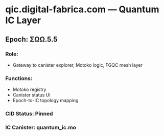 # qic.digital-fabrica.com — Quantum IC Layer

## Epoch: ΣΩΩ.5.5

### Role:
- Gateway to canister explorer, Motoko logic, FGQC mesh layer

### Functions:
- Motoko registry
- Canister status UI
- Epoch-to-IC topology mapping

### CID Status: Pinned
### IC Canister: quantum_ic.mo
